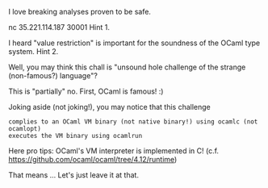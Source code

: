  I love breaking analyses proven to be safe.

nc 35.221.114.187 30001
Hint 1.

I heard "value restriction" is important for the soundness of
the OCaml type system.
Hint 2.

Well, you may think this chall is "unsound hole challenge of
the strange (non-famous?) language"?

This is "partially" no.
First, OCaml is famous! :)

Joking aside (not joking!),
you may notice that this challenge

    complies to an OCaml VM binary (not native binary!) using ocamlc (not ocamlopt)
    executes the VM binary using ocamlrun

Here pro tips: OCaml's VM interpreter is implemented in C!
(c.f. https://github.com/ocaml/ocaml/tree/4.12/runtime)

That means ...
Let's just leave it at that.
